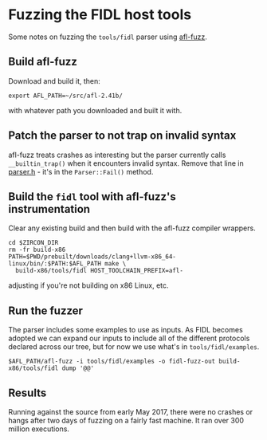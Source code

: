 # Fuzzing the FIDL host tools

Some notes on fuzzing the `tools/fidl` parser using
[afl-fuzz](http://lcamtuf.coredump.cx/afl/).

## Build afl-fuzz

Download and build it, then:

```
export AFL_PATH=~/src/afl-2.41b/
```

with whatever path you downloaded and built it with.

## Patch the parser to not trap on invalid syntax

afl-fuzz treats crashes as interesting but the parser currently calls `__builtin_trap()`
when it encounters invalid syntax.
Remove that line in [parser.h](/zircon/tools/fidl/include/fidl/parser.h) - it's in the `Parser::Fail()` method.

## Build the `fidl` tool with afl-fuzz's instrumentation

Clear any existing build and then build with the afl-fuzz compiler wrappers.

```
cd $ZIRCON_DIR
rm -fr build-x86
PATH=$PWD/prebuilt/downloads/clang+llvm-x86_64-linux/bin/:$PATH:$AFL_PATH make \
  build-x86/tools/fidl HOST_TOOLCHAIN_PREFIX=afl-
```

adjusting if you're not building on x86 Linux, etc.

## Run the fuzzer

The parser includes some examples to use as inputs.
As FIDL becomes adopted we can expand our inputs to include all of the different protocols
declared across our tree, but for now we use what's in `tools/fidl/examples`.

```
$AFL_PATH/afl-fuzz -i tools/fidl/examples -o fidl-fuzz-out build-x86/tools/fidl dump '@@'
```

## Results

Running against the source from early May 2017, there were no crashes or hangs after two days
of fuzzing on a fairly fast machine. It ran over 300 million executions.
